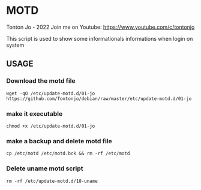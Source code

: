 # MOTD

Tonton Jo - 2022
Join me on Youtube: https://www.youtube.com/c/tontonjo

This script is used to show some informationals informations when login on system

## USAGE
### Download the motd file
```ssh
wget -qO /etc/update-motd.d/01-jo https://github.com/Tontonjo/debian/raw/master/etc/update-motd.d/01-jo
```  
### make it executable
```ssh
chmod +x /etc/update-motd.d/01-jo
```  
### make a backup and delete motd file
```ssh
cp /etc/motd /etc/motd.bck && rm -rf /etc/motd
```  
### Delete uname motd script
```ssh
rm -rf /etc/update-motd.d/10-uname
```  
